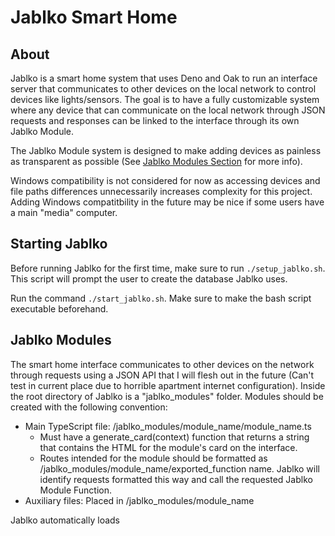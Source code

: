 # Jablko Smart Home

## About

Jablko is a smart home system that uses Deno and Oak to run an interface server that communicates to other devices on the local network to control devices like lights/sensors. The goal is to have a fully customizable system where any device that can communicate on the local network through JSON requests and responses can be linked to the interface through its own Jablko Module. 

The Jablko Module system is designed to make adding devices as painless as transparent as possible (See [Jablko Modules Section](#Jablko-Modules) for more info).

Windows compatibility is not considered for now as accessing devices and file paths differences unnecessarily increases complexity for this project. Adding Windows compatitbility in the future may be nice if some users have a main "media" computer. 

## Starting Jablko

Before running Jablko for the first time, make sure to run `./setup_jablko.sh`. This script will prompt the user to create the database Jablko uses.

Run the command `./start_jablko.sh`. Make sure to make the bash script executable beforehand.

## Jablko Modules

The smart home interface communicates to other devices on the network through requests using a JSON API that I will flesh out in the future (Can't test in current place due to horrible apartment internet configuration). Inside the root directory of Jablko is a "jablko_modules" folder. Modules should be created with the following convention:

- Main TypeScript file: /jablko_modules/module_name/module_name.ts
  - Must have a generate_card(context) function that returns a string that contains the HTML for the module's card on the interface.
  - Routes intended for the module should be formatted as /jablko_modules/module_name/exported_function name. Jablko will identify requests formatted this way and call the requested Jablko Module Function.
- Auxiliary files: Placed in /jablko_modules/module_name

Jablko automatically loads 
